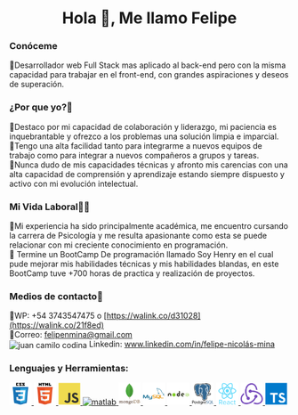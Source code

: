 <h1 align="center">Hola 👋, Me llamo Felipe</h1>
<h3 align="center"></h3>


<h3 align="left">Conóceme</h3>
<p>
💎Desarrollador web Full Stack mas aplicado al back-end pero con la misma capacidad para trabajar en el front-end, con grandes aspiraciones y deseos de superación.<br/>
</p>

<h3 align="left">¿Por que yo?🤔</h3>
<p>
💎Destaco por mi capacidad de colaboración y liderazgo, mi paciencia es inquebrantable y ofrezco a los problemas una solución limpia e imparcial.<br/>
💎Tengo una alta facilidad tanto para integrarme a nuevos equipos de trabajo como para integrar a nuevos compañeros a grupos y tareas.<br/>
💎Nunca dudo de mis capacidades técnicas y afronto mis carencias con una alta capacidad de comprensión y aprendizaje estando siempre dispuesto y activo con mi evolución intelectual.<br/>
</p>
<h3 align="left">Mi Vida Laboral🦸‍♂️</h3>
<p>
💎Mi experiencia ha sido principalmente académica, me encuentro cursando la carrera de Psicología y me resulta apasionante como esta se puede relacionar con mi creciente conocimiento en programación.<br/>
💎 Termine un BootCamp De programación llamado Soy Henry en el cual pude mejorar mis habilidades técnicas y mis habilidades blandas, en este BootCamp tuve +700 horas de practica y realización de proyectos.<br/>
</p>
<h3 align="left">Medios de contacto📧</h3>
<p>

📲WP: +54 3743547475 o [https://walink.co/d31028](https://walink.co/21f8ed)<br/>
📧Correo: felipenmina@gmail.com<br/>
<img align="center" src="https://raw.githubusercontent.com/rahuldkjain/github-profile-readme-generator/master/src/images/icons/Social/linked-in-alt.svg" alt="juan camilo codina" height="15" width="15" /> Linkedin: www.linkedin.com/in/felipe-nicolás-mina
</p>



<h3 align="left">Lenguajes y Herramientas:</h3>
<p align="left"> <a href="https://www.w3schools.com/css/" target="_blank" rel="noreferrer"> <img src="https://raw.githubusercontent.com/devicons/devicon/master/icons/css3/css3-original-wordmark.svg" alt="css3" width="40" height="40"/> </a> <a href="https://www.w3.org/html/" target="_blank" rel="noreferrer"> <img src="https://raw.githubusercontent.com/devicons/devicon/master/icons/html5/html5-original-wordmark.svg" alt="html5" width="40" height="40"/> </a> <a href="https://developer.mozilla.org/en-US/docs/Web/JavaScript" target="_blank" rel="noreferrer"> <img src="https://raw.githubusercontent.com/devicons/devicon/master/icons/javascript/javascript-original.svg" alt="javascript" width="40" height="40"/> </a> <a href="https://www.mathworks.com/" target="_blank" rel="noreferrer"> <img src="https://upload.wikimedia.org/wikipedia/commons/2/21/Matlab_Logo.png" alt="matlab" width="40" height="40"/> </a> <a href="https://www.mongodb.com/" target="_blank" rel="noreferrer"> <img src="https://raw.githubusercontent.com/devicons/devicon/master/icons/mongodb/mongodb-original-wordmark.svg" alt="mongodb" width="40" height="40"/> </a> <a href="https://www.mysql.com/" target="_blank" rel="noreferrer"> <img src="https://raw.githubusercontent.com/devicons/devicon/master/icons/mysql/mysql-original-wordmark.svg" alt="mysql" width="40" height="40"/> </a> <a href="https://nodejs.org" target="_blank" rel="noreferrer"> <img src="https://raw.githubusercontent.com/devicons/devicon/master/icons/nodejs/nodejs-original-wordmark.svg" alt="nodejs" width="40" height="40"/> </a> <a href="https://www.postgresql.org" target="_blank" rel="noreferrer"> <img src="https://raw.githubusercontent.com/devicons/devicon/master/icons/postgresql/postgresql-original-wordmark.svg" alt="postgresql" width="40" height="40"/> </a> <a href="https://reactjs.org/" target="_blank" rel="noreferrer"> <img src="https://raw.githubusercontent.com/devicons/devicon/master/icons/react/react-original-wordmark.svg" alt="react" width="40" height="40"/> </a> <a href="https://redux.js.org" target="_blank" rel="noreferrer"> <img src="https://raw.githubusercontent.com/devicons/devicon/master/icons/redux/redux-original.svg" alt="redux" width="40" height="40"/> </a> <a href="https://www.typescriptlang.org/" target="_blank" rel="noreferrer"> <img src="https://raw.githubusercontent.com/devicons/devicon/master/icons/typescript/typescript-original.svg" alt="typescript" width="40" height="40"/> </a> </p>
